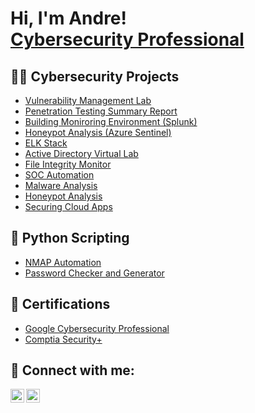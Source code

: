 <h1>Hi, I'm Andre! <br/><a href="https://www.linkedin.com/in/andrewinston11/">Cybersecurity Professional</a>

<h2>👨‍💻 Cybersecurity Projects</h2>

- [Vulnerability Management Lab](https://github.com/aawinston11/URL)
- [Penetration Testing Summary Report](https://github.com/aawinston11/URL)
- [Building Moniroring Environment (Splunk)](https://github.com/aawinston11/URL)
- [Honeypot Analysis (Azure Sentinel)](https://github.com/aawinston11/URL)
- [ELK Stack](https://github.com/aawinston11/URL)
- [Active Directory Virtual Lab](https://github.com/aawinston11/URL)
- [File Integrity Monitor](https://github.com/aawinston11/URL)
- [SOC Automation](https://github.com/aawinston11/URL)
- [Malware Analysis](https://github.com/aawinston11/URL)
- [Honeypot Analysis](https://github.com/aawinston11/URL)
- [Securing Cloud Apps](https://github.com/aawinston11/URL)

<h2>🤖 Python Scripting</h2>

- [NMAP Automation](https://github.com/aawinston11/URL)
- [Password Checker and Generator](https://github.com/aawinston11/URL)

<h2>📄 Certifications</h2>

- [Google Cybersecurity Professional](https://www.coursera.org/account/accomplishments/specialization/9VQ8ZZYCMCBR)
- [Comptia Security+](https://www.credly.com/badges/49045bde-2514-4fd0-a440-6adefb3340c2/public_url)

<h2> 🤳 Connect with me:</h2>

[<img align="left" alt="JoshMadakor | LinkedIn" width="22px" src="https://cdn.jsdelivr.net/npm/simple-icons@v3/icons/linkedin.svg" />][linkedin]
[<img align="left" alt="JoshMadakor | Instagram" width="22px" src="https://cdn.jsdelivr.net/npm/simple-icons@v3/icons/instagram.svg" />][instagram]

[instagram]: https://www.instagram.com/andre.winston/
[linkedin]: https://linkedin.com/in/andrewinston11
<!--
**aawinston11/aawinston11** is a ✨ _special_ ✨ repository because its `README.md` (this file) appears on your GitHub profile.

Here are some ideas to get you started:

- 🔭 I’m currently working on ...
- 🌱 I’m currently learning ...
- 👯 I’m looking to collaborate on ...
- 🤔 I’m looking for help with ...
- 💬 Ask me about ...
- 📫 How to reach me: ...
- 😄 Pronouns: ...
- ⚡ Fun fact: ...
-->
